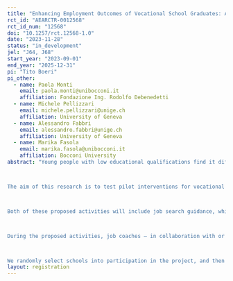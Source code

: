 ```yaml
---
title: "Enhancing Employment Outcomes of Vocational School Graduates: A Pilot Intervention with Counselling and Training"
rct_id: "AEARCTR-0012568"
rct_id_num: "12568"
doi: "10.1257/rct.12568-1.0"
date: "2023-11-28"
status: "in_development"
jel: "J64, J68"
start_year: "2023-09-01"
end_year: "2025-12-31"
pi: "Tito Boeri"
pi_other:
  - name: Paola Monti
    email: paola.monti@unibocconi.it
    affiliation: Fondazione Ing. Rodolfo Debenedetti
  - name: Michele Pellizzari
    email: michele.pellizzari@unige.ch
    affiliation: University of Geneva
  - name: Alessandro Fabbri
    email: alessandro.fabbri@unige.ch
    affiliation: University of Geneva
  - name: Marika Fasola
    email: marika.fasola@unibocconi.it
    affiliation: Bocconi University
abstract: "Young people with low educational qualifications find it difficult to enter the labour market, especially in Italy. The problem of the transition from school to work is particularly serious for vocational school students, whose employment rates remain consistently lower than those of other school leavers. 

The aim of this research is to test pilot interventions for vocational schools aimed at improving access to employment for young graduates. Specifically, the project aims at implement and evaluate the impact of two different activities: a job counselling program for students (Treatment A) and a training program for teachers (Treatment B), both provided by private employment agencies. Activities are designed for final-year vocational school students and their teachers.

Both of these proposed activities will include job search guidance, which will be delivered by specialized job coaches with expertise in supporting young job seekers and a deep understanding of the local labour markets. The professionals responsible for conducting the counselling and training sessions will be supplied by Adecco, a leading private employment agency in Italy. 

During the proposed activities, job coaches – in collaboration with or through teachers – will provide practical information about the employment prospects of the students, the importance of specific skills, how to write an effective CV, how to search for a job, how to apply for a job and how to present themselves in a job interview. 

We randomly select schools into participation in the project, and then into the two treatment and control group. Finally, among schools assigned to the student treatment we randomly select a school track out of the six eligible ones."
layout: registration
---
```



